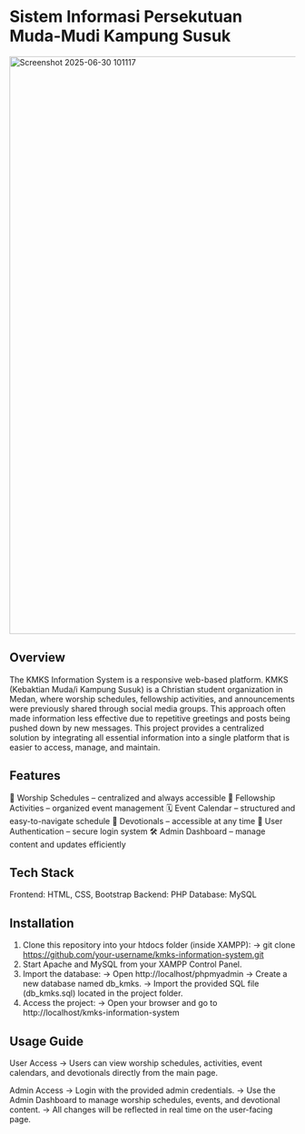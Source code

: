 # Sistem Informasi Persekutuan Muda-Mudi Kampung Susuk
<img width="1919" height="1017" alt="Screenshot 2025-06-30 101117" src="https://github.com/user-attachments/assets/f84679c0-8752-494e-bb3f-396410ef1479" />

## Overview
The KMKS Information System is a responsive web-based platform. KMKS (Kebaktian Muda/i Kampung Susuk) is a Christian student organization in Medan, where worship schedules, fellowship activities, and announcements were previously shared through social media groups. This approach often made information less effective due to repetitive greetings and posts being pushed down by new messages.
This project provides a centralized solution by integrating all essential information into a single platform that is easier to access, manage, and maintain.

## Features
📅 Worship Schedules – centralized and always accessible
🤝 Fellowship Activities – organized event management
🗓 Event Calendar – structured and easy-to-navigate schedule
📖 Devotionals – accessible at any time
🔐 User Authentication – secure login system
🛠 Admin Dashboard – manage content and updates efficiently

## Tech Stack
Frontend: HTML, CSS, Bootstrap
Backend: PHP
Database: MySQL

## Installation
1. Clone this repository into your htdocs folder (inside XAMPP):
-> git clone https://github.com/your-username/kmks-information-system.git
2. Start Apache and MySQL from your XAMPP Control Panel.
3. Import the database:
-> Open http://localhost/phpmyadmin
-> Create a new database named db_kmks.
-> Import the provided SQL file (db_kmks.sql) located in the project folder.
4. Access the project:
-> Open your browser and go to http://localhost/kmks-information-system

## Usage Guide
User Access
-> Users can view worship schedules, activities, event calendars, and devotionals directly from the main page.

Admin Access
-> Login with the provided admin credentials.
-> Use the Admin Dashboard to manage worship schedules, events, and devotional content.
-> All changes will be reflected in real time on the user-facing page.
